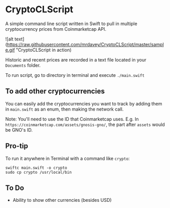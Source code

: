 # CryptoCLScript
A simple command line script written in Swift to pull in multiple cryptocurrency prices from Coinmarketcap API.

![alt text](https://raw.githubusercontent.com/mrdavey/CryptoCLScript/master/sample.gif "CryptoCLScript in action)

Historic and recent prices are recorded in a text file located in your `Documents` folder.

To run script, go to directory in terminal and execute `./main.swift`

## To add other cryptocurrencies
You can easily add the cryptocurrencies you want to track by adding them in `main.swift` as an enum, then making the network call.

Note: You'll need to use the ID that Coinmarketcap uses. E.g. In `https://coinmarketcap.com/assets/gnosis-gno/`, the part after `assets` would be GNO's ID.


## Pro-tip
To run it anywhere in Terminal with a command like `crypto`:
```
swiftc main.swift -o crypto
sudo cp crypto /usr/local/bin
```
## To Do
 * Ability to show other currencies (besides USD)
